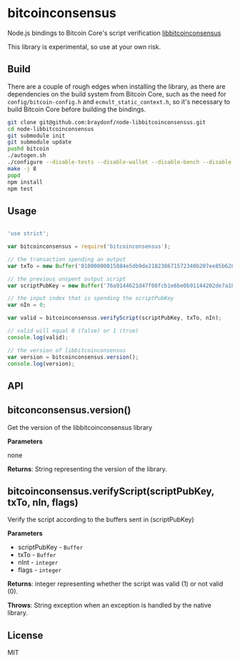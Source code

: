 # bitcoinconsensus

Node.js bindings to Bitcoin Core's script verification [libbitcoinconsensus](https://github.com/bitcoin/bitcoin/blob/master/doc/shared-libraries.md)

This library is experimental, so use at your own risk.

## Build

There are a couple of rough edges when installing the library, as there are dependencies on the build system from Bitcoin Core, such as the need for `config/bitcoin-config.h` and `ecmult_static_context.h`, so it's necessary to build Bitcoin Core before building the bindings.

```bash
git clone git@github.com:braydonf/node-libbitcoinconsensus.git
cd node-libbitcoinconsensus
git submodule init
git submodule update
pushd bitcoin
./autogen.sh
./configure --disable-tests --disable-wallet --disable-bench --disable-zmq --disable-tests --disable-gui-tests --with-gui=no --with-miniupnpc=no
make -j 8
popd
npm install
npm test
```

## Usage

```js

'use strict';

var bitcoinconsensus = require('bitcoinconsensus');

// the transaction spending an output
var txTo = new Buffer('01000000015884e5db9de218238671572340b207ee85b628074e7e467096c267266baf77a4000000006a4730440220340f35055aceb14250e4954b23743332f671eb803263f363d1d7272f1d487209022037a0eaf7cb73897ba9069fc538e7275c5ae188e934ae47ca4a70453b64fc836401210234257444bd3aead2b851bda4288d60abe34095a2a8d49aff1d4d19773d22b32cffffffff01a0860100000000001976a9147821c0a3768aa9d1a37e16cf76002aef5373f1a888ac00000000', 'hex');

// the previous unspent output script
var scriptPubKey = new Buffer('76a9144621d47f08fcb1e6be0b91144202de7a186deade88ac', 'hex');

// the input index that is spending the scriptPubKey
var nIn = 0;

var valid = bitcoinconsensus.verifyScript(scriptPubKey, txTo, nIn);

// valid will equal 0 (false) or 1 (true)
console.log(valid);

// the version of libbitcoinconsensus
var version = bitcoinconsensus.version();
console.log(version);


```

## API

bitconconsensus.version()
-----------------------------
Get the version of the libbitcoinconsensus library

**Parameters**

none

**Returns**: String representing the version of the library.

bitcoinconsensus.verifyScript(scriptPubKey, txTo, nIn, flags)
-----------------------------
Verify the script according to the buffers sent in (scriptPubKey)

**Parameters**
* scriptPubKey - `Buffer`
* txTo -  `Buffer`
* nInt - `integer`
* flags - `integer`

**Returns**: integer representing whether the script was valid (1) or not valid (0).

**Throws**: String exception when an exception is handled by the native library.

License
-----------------------------
MIT
